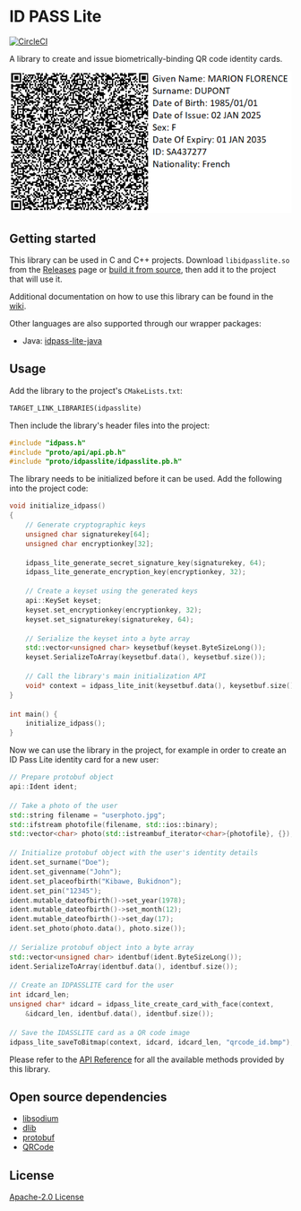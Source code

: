 # ID PASS Lite

[![CircleCI](https://circleci.com/gh/idpass/idpass-lite.svg?style=svg&circle-token=937634c8f42536396097ea8c04097035b9c9a509)](https://circleci.com/gh/idpass/idpass-lite)

A library to create and issue biometrically-binding QR code identity cards.

![Alt text](idpasslite_qr.png?raw=true "api")

## Getting started

This library can be used in C and C++ projects. Download `libidpasslite.so` from the [Releases](https://github.com/idpass/idpass-lite/releases) page or [build it from source](https://github.com/idpass/idpass-lite/wiki/Building-from-source), then add it to the project that will use it.

Additional documentation on how to use this library can be found in the [wiki](https://github.com/idpass/idpass-lite/wiki).

Other languages are also supported through our wrapper packages:

- Java: [idpass-lite-java](https://github.com/idpass/idpass-lite-java)

## Usage

Add the library to the project's `CMakeLists.txt`:

```txt
TARGET_LINK_LIBRARIES(idpasslite)
```

Then include the library's header files into the project:

```cpp
#include "idpass.h"
#include "proto/api/api.pb.h"
#include "proto/idpasslite/idpasslite.pb.h"
```

The library needs to be initialized before it can be used. Add the following into the project code:

```cpp
void initialize_idpass()
{
    // Generate cryptographic keys
    unsigned char signaturekey[64];
    unsigned char encryptionkey[32];

    idpass_lite_generate_secret_signature_key(signaturekey, 64);
    idpass_lite_generate_encryption_key(encryptionkey, 32);

    // Create a keyset using the generated keys
    api::KeySet keyset;
    keyset.set_encryptionkey(encryptionkey, 32);
    keyset.set_signaturekey(signaturekey, 64);

    // Serialize the keyset into a byte array
    std::vector<unsigned char> keysetbuf(keyset.ByteSizeLong());
    keyset.SerializeToArray(keysetbuf.data(), keysetbuf.size());

    // Call the library's main initialization API
    void* context = idpass_lite_init(keysetbuf.data(), keysetbuf.size(), nullptr, 0);
}

int main() {
    initialize_idpass();
}
```

Now we can use the library in the project, for example in order to create an ID Pass Lite identity card for a new user:

```cpp
// Prepare protobuf object
api::Ident ident;

// Take a photo of the user
std::string filename = "userphoto.jpg";
std::ifstream photofile(filename, std::ios::binary);
std::vector<char> photo(std::istreambuf_iterator<char>{photofile}, {});

// Initialize protobuf object with the user's identity details
ident.set_surname("Doe");
ident.set_givenname("John");
ident.set_placeofbirth("Kibawe, Bukidnon");
ident.set_pin("12345");
ident.mutable_dateofbirth()->set_year(1978);
ident.mutable_dateofbirth()->set_month(12);
ident.mutable_dateofbirth()->set_day(17);
ident.set_photo(photo.data(), photo.size());

// Serialize protobuf object into a byte array
std::vector<unsigned char> identbuf(ident.ByteSizeLong());
ident.SerializeToArray(identbuf.data(), identbuf.size());

// Create an IDPASSLITE card for the user
int idcard_len;
unsigned char* idcard = idpass_lite_create_card_with_face(context,
    &idcard_len, identbuf.data(), identbuf.size());

// Save the IDASSLITE card as a QR code image
idpass_lite_saveToBitmap(context, idcard, idcard_len, "qrcode_id.bmp");
```

Please refer to the [API Reference](https://github.com/idpass/idpass-lite/wiki/API-Reference) for all the available methods provided by this library.

## Open source dependencies

- [libsodium](https://github.com/jedisct1/libsodium.git)
- [dlib](https://github.com/davisking/dlib.git)
- [protobuf](https://github.com/protocolbuffers/protobuf.git)
- [QRCode](https://github.com/ricmoo/QRCode)

## License

[Apache-2.0 License](LICENSE)
